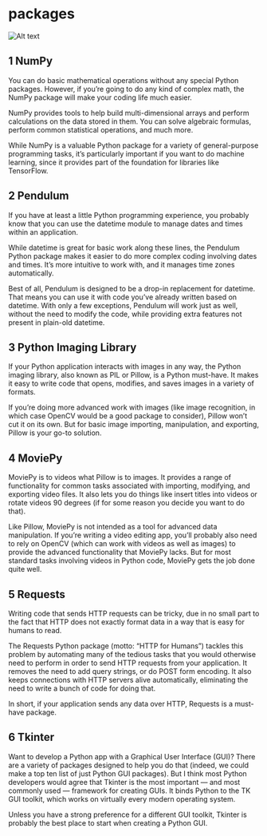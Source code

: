 # packages

![Alt text](https://cdn.activestate.com/wp-content/uploads/2020/04/python-list-packages.png "a title")

## 1 NumPy
You can do basic mathematical operations without any special Python packages. However, if you’re going to do any kind of complex math, the NumPy package will make your coding life much easier.

NumPy provides tools to help build multi-dimensional arrays and perform calculations on the data stored in them. You can solve algebraic formulas, perform common statistical operations, and much more.

While NumPy is a valuable Python package for a variety of general-purpose programming tasks, it’s particularly important if you want to do machine learning, since it provides part of the foundation for libraries like TensorFlow.

 

## 2 Pendulum
If you have at least a little Python programming experience, you probably know that you can use the datetime module to manage dates and times within an application.

While datetime is great for basic work along these lines, the Pendulum Python package makes it easier to do more complex coding involving dates and times. It’s more intuitive to work with, and it manages time zones automatically.

Best of all, Pendulum is designed to be a drop-in replacement for datetime. That means you can use it with code you’ve already written based on datetime. With only a few exceptions, Pendulum will work just as well, without the need to modify the code, while providing extra features not present in plain-old datetime.

 

## 3 Python Imaging Library
If your Python application interacts with images in any way, the Python imaging library, also known as PIL or Pillow, is a Python must-have. It makes it easy to write code that opens, modifies, and saves images in a variety of formats.

If you’re doing more advanced work with images (like image recognition, in which case OpenCV would be a good package to consider), Pillow won’t cut it on its own. But for basic image importing, manipulation, and exporting, Pillow is your go-to solution.

 

## 4 MoviePy
MoviePy is to videos what Pillow is to images. It provides a range of functionality for common tasks associated with importing, modifying, and exporting video files. It also lets you do things like insert titles into videos or rotate videos 90 degrees (if for some reason you decide you want to do that).

Like Pillow, MoviePy is not intended as a tool for advanced data manipulation. If you’re writing a video editing app, you’ll probably also need to rely on OpenCV (which can work with videos as well as images) to provide the advanced functionality that MoviePy lacks. But for most standard tasks involving videos in Python code, MoviePy gets the job done quite well.

 

## 5 Requests
Writing code that sends HTTP requests can be tricky, due in no small part to the fact that HTTP does not exactly format data in a way that is easy for humans to read.

The Requests Python package (motto: “HTTP for Humans”) tackles this problem by automating many of the tedious tasks that you would otherwise need to perform in order to send HTTP requests from your application. It removes the need to add query strings, or do POST form encoding. It also keeps connections with HTTP servers alive automatically, eliminating the need to write a bunch of code for doing that.

In short, if your application sends any data over HTTP, Requests is a must-have package.

 

## 6 Tkinter
Want to develop a Python app with a Graphical User Interface (GUI)? There are a variety of packages designed to help you do that (indeed, we could make a top ten list of just Python GUI packages). But I think most Python developers would agree that Tkinter is the most important — and most commonly used — framework for creating GUIs. It binds Python to the TK GUI toolkit, which works on virtually every modern operating system.

Unless you have a strong preference for a different GUI toolkit, Tkinter is probably the best place to start when creating a Python GUI.

 


